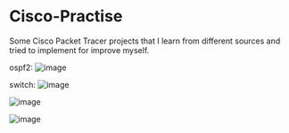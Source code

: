 # Cisco-Practise
Some Cisco Packet Tracer projects that I learn from different sources and tried to implement for improve myself.


ospf2:
![image](https://github.com/Bengisuirem/Cisco-Practise/assets/76843335/b92c13b6-ce29-4398-a36a-85d8ad1e38b3)

switch:
![image](https://github.com/Bengisuirem/Cisco-Practise/assets/76843335/0f2b2099-4867-4b0d-a6d8-abd268799236)

![image](https://github.com/Bengisuirem/Cisco-Practise/assets/76843335/c5224c8b-b40d-48ff-9bde-6a9a84c15f5e)

![image](https://github.com/Bengisuirem/Cisco-Practise/assets/76843335/f6db5130-297f-451b-b61c-e7d85408b3f1)
